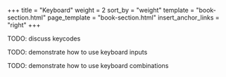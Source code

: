 +++
title = "Keyboard"
weight = 2
sort_by = "weight"
template = "book-section.html"
page_template = "book-section.html"
insert_anchor_links = "right"
+++

TODO: discuss keycodes

TODO: demonstrate how to use keyboard inputs

TODO: demonstrate how to use keyboard combinations

